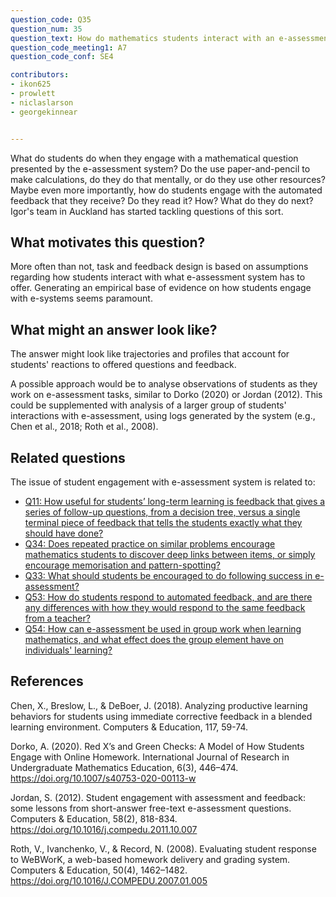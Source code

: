 ```yaml
---
question_code: Q35 
question_num: 35 
question_text: How do mathematics students interact with an e-assessment system?
question_code_meeting1: A7 
question_code_conf: SE4 

contributors: 
- ikon625
- prowlett
- niclaslarson
- georgekinnear


---
```


What do students do when they engage with a mathematical question presented by the e-assessment system? Do the use paper-and-pencil to make calculations, do they do that mentally, or do they use other resources? Maybe even more importantly, how do students engage with the automated feedback that they receive? Do they read it? How? What do they do next?
Igor's team in Auckland has started tackling questions of this sort.

## What motivates this question?

More often than not, task and feedback design is based on assumptions regarding how students interact with what e-assessment system has to offer. Generating an empirical base of evidence on how students engage with e-systems seems paramount.

## What might an answer look like?

The answer might look like trajectories and profiles that account for students' reactions to offered questions and feedback.

A possible approach would be to analyse observations of students as they work on e-assessment tasks, similar to Dorko (2020) or Jordan (2012). This could be supplemented with analysis of a larger group of students' interactions with e-assessment, using logs generated by the system (e.g., Chen et al., 2018; Roth et al., 2008).

## Related questions

The issue of student engagement with e-assessment system is related to:

* [Q11: How useful for students’ long-term learning is feedback that gives a series of follow-up questions, from a decision tree, versus a single terminal piece of feedback that tells the students exactly what they should have done?](Q11)
* [Q34: Does repeated practice on similar problems encourage mathematics students to discover deep links between items, or simply encourage memorisation and pattern-spotting?](Q34)
* [Q33: What should students be encouraged to do following success in e-assessment?](Q33)
* [Q53: How do students respond to automated feedback, and are there any differences with how they would respond to the same feedback from a teacher?](Q53)
* [Q54: How can e-assessment be used in group work when learning mathematics, and what effect does the group element have on individuals' learning?](Q54)

## References

Chen, X., Breslow, L., & DeBoer, J. (2018). Analyzing productive learning behaviors for students using immediate corrective feedback in a blended learning environment. Computers & Education, 117, 59-74.

Dorko, A. (2020). Red X’s and Green Checks: A Model of How Students Engage with Online Homework. International Journal of Research in Undergraduate Mathematics Education, 6(3), 446–474. https://doi.org/10.1007/s40753-020-00113-w

Jordan, S. (2012). Student engagement with assessment and feedback: some lessons from short-answer free-text e-assessment questions. Computers & Education, 58(2), 818-834. https://doi.org/10.1016/j.compedu.2011.10.007

Roth, V., Ivanchenko, V., & Record, N. (2008). Evaluating student response to WeBWorK, a web-based homework delivery and grading system. Computers & Education, 50(4), 1462–1482. https://doi.org/10.1016/J.COMPEDU.2007.01.005
